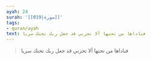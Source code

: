 ```yaml
---
ayah: 24
surah: '[[019|سورة]]'
tags:
- quran/ayah
text: فناداها من تحتها ألا تحزني قد جعل ربك تحتك سريا
---
```

> فناداها من تحتها ألا تحزني قد جعل ربك تحتك سريا
